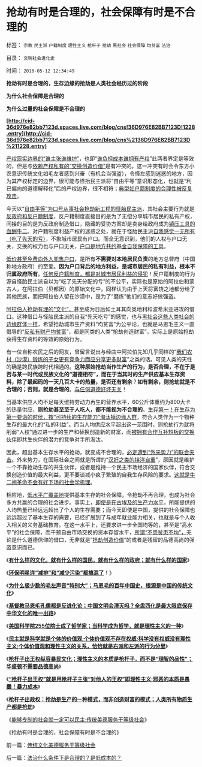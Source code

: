 # 抢劫有时是合理的，社会保障有时是不合理的

标签： `宗教` `民主派` `户籍制度` `理性主义` `枪杆子` `抢劫` `黑社会` `社会保障` `均贫富` `法治` 

目录： `文明社会进化史`

时间： `2010-05-12 12:34:49`

**抢劫有时是合理的，生存边缘的抢劫是人类社会经历过的阶段**

**为什么社会保障是合理的**

**为什么过量的社会保障是不合理的**

**[http://cid-36d976e82bb7123d.spaces.live.com/blog/cns!36D976E82BB7123D!1228.entry](http://cid-36d976e82bb7123d.spaces.live.com/blog/cns%2136D976E82BB7123D%211228.entry)**

[产权现实边界的“谁主张谁维护”](../../../2009/9/3/谁主张谁维护，妥协是实力平衡的结果.md)，也即“[谁负担成本谁拥有产权](../../../2010/3/9/没有利益就没有科学.md)”此两者界定是等效的，但是与[依赖产权私有的“交换创造价值”](../../../2009/9/12/产权归属清晰前提下的平等博羿.md)是有冲突的。这一冲突有时会令东方小农意识传统文化如毛左者感到兴奋（有机会当强盗），令怪左感到迷惑的地方，因为其产权标定的边界，很可能与怪抬民主派将“自由平等”意识形态化，也就是“利已偏向的道德解释化”后的产权边界，很不相符；[典型如户籍制度的合理性被反复攻击](../../../2010/3/6/为户籍制度正名，是民主启蒙的关键一环.md)。

今天以“[自由平等”为口号从事社会抢劫新工程的怪胎民主派](../../../2010/3/18/“自由平等”同样是极权主义的有效工具！.md)，其社会主要行为就是[反政府和反户籍制度](http://blog.sina.com.cn/s/blog_5563a64d0100gvob.html)，反户籍制度直接目的是为了无偿分享城市居民的私有产权，间接的目的是为反政府制造借口，隐藏的妥协方案却是卖身给政府成为[镇压工具的血酬牛二](../../../2009/9/4/暴力向无辜者转移损失是懦夫.md)。对户籍制度利益产权的迷惑之处，就在于怪胎民主派[自我感觉一无所有（吃了先天的亏）](../../../2009/11/14/小农历史经济中形成的“一无所有”的小农意识.md)，不象城市居民有户口。而全无意识到，他们的人权与户口无关，交换的权力也与户口无关，[户口是地方共约基金自我保障的工具](../../../2009/9/1/为什么地方财政社会保障排外是理所当然的.md)。

[低价甚至免费向外人兜售户口](../../../2009/6/5/社科院的户籍制度改革只不过是“均贫富”的倒退.md)，是所有**不需要对本地居民负责**的地方总督府（中国称地方政府）的至爱。**因为户口背后的地方利益，是城市居民的私有利益，根本不归属政府所有**。[任何反户籍制度，都是对城市居民利益的侵犯](../../../2010/1/27/愚蠢的人自然有愚蠢的报应.md)！反户籍制度的行为源自怪胎民主派自以为“吃了先天分配的亏”的不公平，实际也是原始的阿拉伯和蒙古人，在阿拉伯（贝都因）的原始文化中，同样认为由于上天将富饶之地都分给了其他民族，而把阿拉伯人留在沙漠中，是为了“磨炼”他们的意志好做强盗。

[阿拉伯人抢劫有理的“文化”，](../../../2010/5/11/抢劫的经济含义是生产，物质生产都是“抢劫”.md)甚至成为日后如土耳其向奥地利和波希米亚进攻的借口。这种借口与怪胎民主派的自我“先天吃亏”的感觉，也与[黑社会这些人类社会的边缘群体一样](../../../2010/2/28/行政垄断的专营权与黑社会腐败的关系.md)，希望抢劫城市生产资料“均贫富”为公平论，也就是马恩毛主义一直倡导的“[反私有财产均贫富](../../../2010/2/1/老百姓不是邪恶的免疫体.md)”，都是同类的人类“抢劫创造财富”，实际上是原始抢劫获得生存资料的等效的原始行为。

有一位自称农民之后的网友，曾留言说出与经曲中阿拉伯先知几乎同样的“[我们农村（沙漠）锻炼的子女更有竞争力而应分享更多财富](../../../2010/3/11/小农意识就是不尊重产权并且损人不利已的行为动机.md)”之类的话。可见人类的天性的确是跨民族跨时代相通的。**这种原始抢劫当作生产的行为，是否合理，不在于是否与某一时代或民族文化的“道德相符”，而在于当其时的生产供应基本生存资料，除了最起码的一天几百大卡的热量，是否还有剩余**？**如有剩余，则抢劫就是不合理的；否则，就是合理的**。[与任何道德好坏无关](../../../2009/11/19/道德的局限性和道德规范的适用范围.md)！

当基本供应人均不足每天维持劳动力再生的营养水平，60公斤体重约为800大卡的热量供应，**则抢劫甚至至于人吃人，都不能视为不合理的**。[生存第一！在生存为第一要诣的时侯，按“可持续的生存能力”淘汰掉边缘人群](../../../2009/11/8/马斯洛的需求层次理论和“生存权是最大的人权”.md)，符合人类作为一个物种生存的最大化的“私的利益”。而当人均供应水平超出这一范围时，则抢劫行为就将削弱“人权”通过进一步的生产和替换创造新的财富，而[被拥有合作互补短板的交换伙伴](../../../2009/12/24/短板决定实力，要素替代的战斗力.md)即共生伙伴的潜力的竞争对手所淘汰。

因此，超出基本生存水平的抢劫，就变成不合理的，[必定遭到“外来势力”的联合夹击](../../../2010/3/22/中国应该开始学会讲实力.md)。外来势力，在国际社会之间就是所谓的“[汉奸之类的挟洋自重](../../../2010/3/20/政治只是经济学中的一种组织要素.md)”，原因就是维护一个不靠抢劫生存的共生伙伴，或者是维持一个民主市场经济的国家伙伴，符合交换创造价值的最大利益，更不要谈减小疯子繁殖的自我生存风险的要求。[这就是牛二闹革命不会有好下场的社会学机理](../../../2009/10/13/小农意识仇富牛二历史命运.md)。

相应地，[低水平广覆盖地](../../../2009/2/26/社会保障有三个原则一种义务.md)提供基本生存的社会保障，令抢劫不再合理，也成为社会多方共赢的合理的社会进步。事实上，[即使是在古埃及的生产力水平](../../../2010/4/9/古埃及不同历史时期的幅员和人口.md)，所能提供的人均热量已经远远超出了个人的生存需要；而今天即使是中国，提供的社会保障也远远超过了基本生存的需要，已经扩展到了与成年就业能力相关，也就是与个人收入相关的义务基础教育。在这一水平上，还要求进一步全国均等的，甚至是“高水平”的社会保障，而干预自由市场交换的资本存留水平，[所谓“不患贫患不均”，](../../../2010/4/9/古埃及不同历史时期的幅员和人口.md)无论是什么道德信仰的借口，无非就是“[抢劫创造价值](../../../2010/5/11/抢劫的经济含义是生产，物质生产都是“抢劫”.md)”的或者是残留的品德高尚的强盗意识而已。

《[**有什么样的文化，就有什么样的国民，就有什么样的政府；就有什么样的国家**](../../../2009/12/31/有什么样的文化，就有什么样的国民.md)》

《[**环保明星连“减排”和“减少污染”都搞混了**](../../../2010/1/6/环保明星连“减排”和“减少污染”都搞混了！.md)！》

《[**为什么极少数的毛左声音“特别大”；马恩毛的百年中国史，根源是中国的传统文化**](../../../2010/5/10/马恩毛都是中国传统文化的选择.md)》

《[**基督教马恩毛孔儒都是反进化论；中国文明会湮灭吗？全盘西化是最大限底保存中华文化的唯一出路**](../../../2010/5/10/个体价值观，是保存中华文化的唯一出路.md)》

《[**美国科学院255位院士成了哲学家；当科学成为哲学，就是理性主义的一种**](../../../2010/5/10/美国科学院255位院士成了理性主义哲学家.md)》

《[**民主就是科学就是个体的价值观;个体价值观不存在权威;科学没有权威没有理性主义;个体价值观和理性主义的关系，恰恰就是右派和左派的行为分里**](../../../2010/5/10/理性主义科学家是不是很牛逼的大祭师？.md)》

《[**枪杆子出王权纵容暴民文化；理性主义的本质是枪杆子，而不是“理智的品性”；华盛顿不需要品德高尚**](../../../2010/5/10/华盛顿不必要品德高尚.md)》

《[**“枪杆子出王权”就是用枪杆子主张“对他人的王权”即理性主义;邪恶的本质是愚蠢！暴力成本**](../../../2010/5/11/邪恶的本质是愚蠢！.md)》

《[**枪杆子出政权：抢劫是生产的一种模式，而非创造财富的模式；人类所有物质生产都是抢劫**](../../../2010/5/11/抢劫的经济含义是生产，物质生产都是“抢劫”.md)》

《[能够专制的社会就一定可以民主;传统美德服务于等级社会](../../../2010/5/12/传统文化美德服务于等级社会.md)》

《抢劫有时是合理的，社会保障有时是不合理的》



前一篇：[传统文化美德服务于等级社会](../../../2010/5/12/传统文化美德服务于等级社会.md)

后一篇：[法治什么条件下是合理的？是低成本的？](../../../2010/5/12/法治什么条件下是合理的？是低成本的？.md)